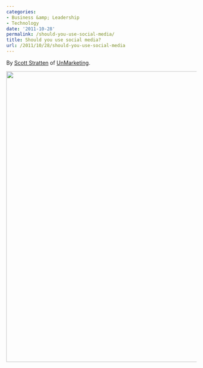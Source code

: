 ```yaml
---
categories:
- Business &amp; Leadership
- Technology
date: '2011-10-28'
permalink: /should-you-use-social-media/
title: Should you use social media?
url: /2011/10/28/should-you-use-social-media
---
```


By <a href="https://twitter.com/#!/unmarketing/status/117627380830449664/photo/1">Scott Stratten</a> of <a href="http://www.unmarketing.com/">UnMarketing</a>.

<img src="https://gomakethings.com/wp-content/uploads/2011/10/Use-Social-Media.jpg" alt="" title="Should you use social media?" width="600" height="770" class="aligncenter size-full wp-image-1590" />